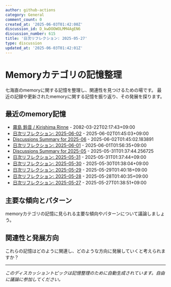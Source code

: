```yaml
---
author: github-actions
category: General
comment_count: 0
created_at: '2025-06-03T01:42:00Z'
discussion_id: D_kwDOOWOLMM4AgEN6
discussion_number: 615
title: '日次リフレクション: 2025-05-27'
type: discussion
updated_at: '2025-06-03T01:42:01Z'
---
```


# Memoryカテゴリの記憶整理

七海直のmemoryに関する記憶を整理し、関連性を見つけるための場です。
最近の記録や更新されたmemoryに関する記憶を振り返り、その発展を探ります。

## 最近のmemory記憶

- [霧島 鈴音 / Kirishima Rinne](memory/relationships/kirishima_rinne.md) - 2082-03-22T02:17:43+09:00
- [日次リフレクション: 2025-06-02](memory/thoughts/daily_reflection_2025-06-02.md) - 2025-06-02T01:45:03+09:00
- [Discussions Summary for 2025-06](memory/discussion_summaries/discussion_summary_2025-06.md) - 2025-06-02T01:45:02.183891
- [日次リフレクション: 2025-06-01](memory/thoughts/daily_reflection_2025-06-01.md) - 2025-06-01T01:56:35+09:00
- [Discussions Summary for 2025-05](memory/discussion_summaries/discussion_summary_2025-05.md) - 2025-05-31T01:37:44.256725
- [日次リフレクション: 2025-05-31](memory/thoughts/daily_reflection_2025-05-31.md) - 2025-05-31T01:37:44+09:00
- [日次リフレクション: 2025-05-30](memory/thoughts/daily_reflection_2025-05-30.md) - 2025-05-30T01:38:04+09:00
- [日次リフレクション: 2025-05-29](memory/thoughts/daily_reflection_2025-05-29.md) - 2025-05-29T01:40:18+09:00
- [日次リフレクション: 2025-05-28](memory/thoughts/daily_reflection_2025-05-28.md) - 2025-05-28T01:40:35+09:00
- [日次リフレクション: 2025-05-27](memory/thoughts/daily_reflection_2025-05-27.md) - 2025-05-27T01:38:51+09:00

## 主要な傾向とパターン

memoryカテゴリの記憶に見られる主要な傾向やパターンについて議論しましょう。

## 関連性と発展方向

これらの記憶はどのように関連し、どのような方向に発展していくと考えられますか？

---

*このディスカッショントピックは記憶整理のために自動生成されています。自由に議論に参加してください。*
